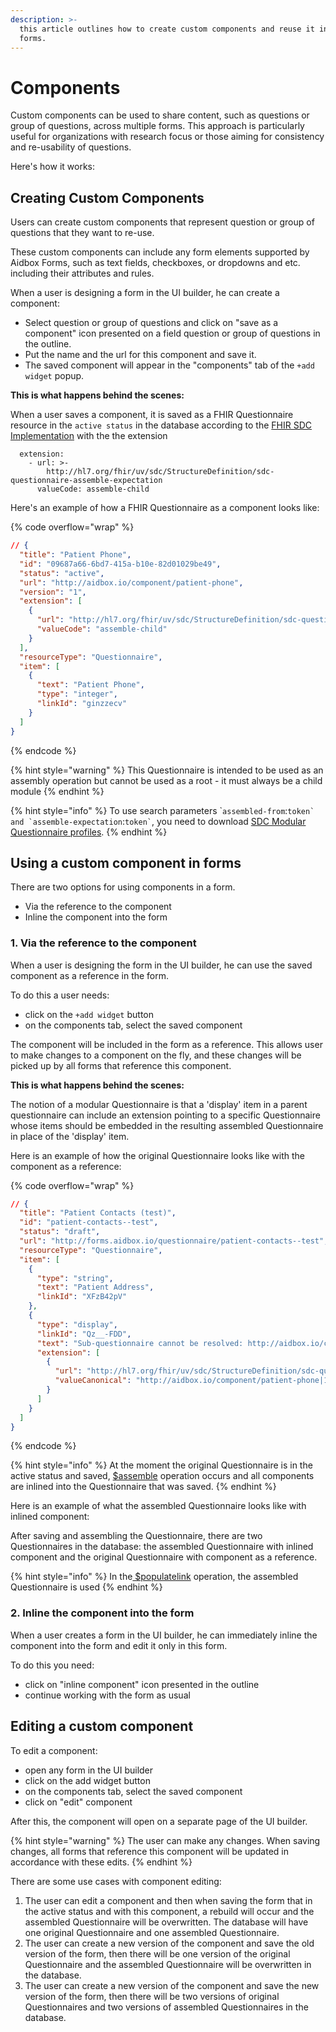 ```yaml
---
description: >-
  this article outlines how to create custom components and reuse it in other
  forms.
---
```


# Components

Custom components can be used to share content, such as questions or group of questions, across multiple forms. This approach is particularly useful for organizations with research focus or those aiming for consistency and re-usability of questions.&#x20;

Here's how it works:

## **Creating Custom Components**

Users can create custom components that represent question or group of questions that they want to re-use.

These custom components can include any form elements supported by Aidbox Forms, such as text fields, checkboxes, or dropdowns and etc. including their attributes and rules. &#x20;

When a user is designing a form in the UI builder, he can create a component:

* Select question or group of questions and click on "save as a component" icon presented on a field question or group of questions in the outline.&#x20;
* Put the name and the url for this component and save it.
* The saved component will appear in the "components" tab of the `+add widget` popup.&#x20;

**This is what happens behind the scenes:**

When a user saves a component, it is saved as a FHIR Questionnaire resource in the `active status` in the database according to the [FHIR SDC Implementation](https://build.fhir.org/ig/HL7/sdc/modular.html#modular-questionnaires) with the the extension&#x20;

```
  extension:
    - url: >-
        http://hl7.org/fhir/uv/sdc/StructureDefinition/sdc-questionnaire-assemble-expectation
      valueCode: assemble-child
```

Here's an example of how a FHIR Questionnaire as a component looks like:

{% code overflow="wrap" %}
```json
// {
  "title": "Patient Phone",
  "id": "09687a66-6bd7-415a-b10e-82d01029be49",
  "status": "active",
  "url": "http://aidbox.io/component/patient-phone",
  "version": "1",
  "extension": [
    {
      "url": "http://hl7.org/fhir/uv/sdc/StructureDefinition/sdc-questionnaire-assemble-expectation",
      "valueCode": "assemble-child"
    }
  ],
  "resourceType": "Questionnaire",
  "item": [
    {
      "text": "Patient Phone",
      "type": "integer",
      "linkId": "ginzzecv"
    }
  ]
}
```
{% endcode %}

{% hint style="warning" %}
This Questionnaire is intended to be used as an assembly operation but cannot be used as a root - it must always be a child module
{% endhint %}



{% hint style="info" %}
To use search parameters \``assembled-from`:``token` and `assemble-expectation``:`` token` ``, you need to download [SDC Modular Questionnaire profiles](https://build.fhir.org/ig/HL7/sdc/StructureDefinition-sdc-questionnaire-modular.html).
{% endhint %}

## Using a custom component in forms

There are two options for using components in a form.

* Via the reference to the component
* Inline the component into the form

### 1. Via the reference to the component

When a user is designing the form in the UI builder, he can use the saved component as a reference in the form.&#x20;

To do this a user needs:

* click on the `+add widget` button
* on the components tab, select the saved component

The component will be included in the form as a reference. This allows user to make changes to a component on the fly, and these changes will be picked up by all forms that reference this component.

**This is what happens behind the scenes:**

The notion of a modular Questionnaire is that a 'display' item in a parent questionnaire can include an extension pointing to a specific Questionnaire whose items should be embedded in the resulting assembled Questionnaire in place of the 'display' item.

Here is an example of how the original Questionnaire looks like with the component as a reference:

{% code overflow="wrap" %}
```json
// {
  "title": "Patient Contacts (test)",
  "id": "patient-contacts--test",
  "status": "draft",
  "url": "http://forms.aidbox.io/questionnaire/patient-contacts--test",
  "resourceType": "Questionnaire",
  "item": [
    {
      "type": "string",
      "text": "Patient Address",
      "linkId": "XFzB42pV"
    },
    {
      "type": "display",
      "linkId": "Qz__-FDD",
      "text": "Sub-questionnaire cannot be resolved: http://aidbox.io/component/patient-phone",
      "extension": [
        {
          "url": "http://hl7.org/fhir/uv/sdc/StructureDefinition/sdc-questionnaire-subQuestionnaire",
          "valueCanonical": "http://aidbox.io/component/patient-phone|1"
        }
      ]
    }
  ]
}
```
{% endcode %}

{% hint style="info" %}
At the moment the original Questionnaire is in the active status and saved,  [$assemble](https://build.fhir.org/ig/HL7/sdc/OperationDefinition-Questionnaire-assemble.html) operation occurs and all components are inlined into the Questionnaire that was saved.
{% endhint %}

Here is an example of what the assembled Questionnaire looks like with inlined component:



After saving and assembling the Questionnaire, there are two Questionnaires in the database: the assembled Questionnaire with inlined component and the original Questionnaire with component as a reference.

{% hint style="info" %}
In the[ $populatelink](https://build.fhir.org/ig/HL7/sdc/OperationDefinition-Questionnaire-populatelink.html) operation, the assembled Questionnaire is used
{% endhint %}

### 2. Inline the component into the form

When a user creates a form in the UI builder, he can immediately inline the component into the form and edit it only in this form.&#x20;

To do this you need:

* click on "inline component" icon presented in the outline
* continue working with the form as usual

## Editing a custom component

To edit a component:&#x20;

* open any form in the UI builder
* click on the add widget button
* on the components tab, select the saved component
* click on "edit" component&#x20;

After this, the component will open on a separate page of the UI builder.&#x20;

{% hint style="warning" %}
The user can make any changes. When saving changes, all forms that reference this component will be updated in accordance with these edits.
{% endhint %}

There are some use cases with component editing:

1. The user can edit a component and then when saving the form that in the active status and  with this component, a rebuild will occur and the assembled Questionnaire will be overwritten. The database will have one original Questionnaire and one assembled Questionnaire.
2. The user can create a new version of the component and save the old version of the form, then there will be one version of the original Questionnaire and the assembled Questionnaire will be overwritten  in the database.
3. The user can create a new version of the component and save the new version of the form, then there will be two versions of original Questionnaires and two versions of assembled Questionnaires  in the database.
